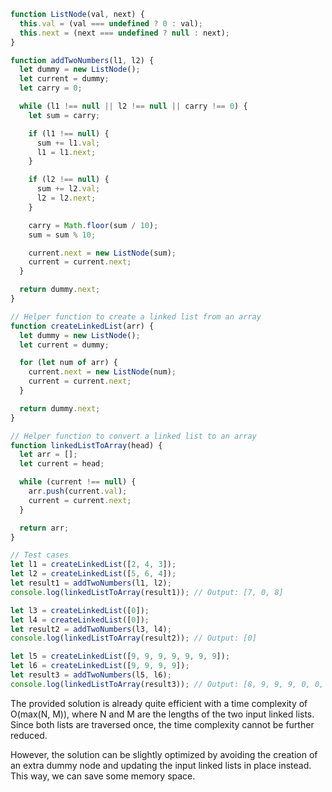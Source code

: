 ```js
function ListNode(val, next) {
  this.val = (val === undefined ? 0 : val);
  this.next = (next === undefined ? null : next);
}

function addTwoNumbers(l1, l2) {
  let dummy = new ListNode();
  let current = dummy;
  let carry = 0;

  while (l1 !== null || l2 !== null || carry !== 0) {
    let sum = carry;

    if (l1 !== null) {
      sum += l1.val;
      l1 = l1.next;
    }

    if (l2 !== null) {
      sum += l2.val;
      l2 = l2.next;
    }

    carry = Math.floor(sum / 10);
    sum = sum % 10;

    current.next = new ListNode(sum);
    current = current.next;
  }

  return dummy.next;
}

// Helper function to create a linked list from an array
function createLinkedList(arr) {
  let dummy = new ListNode();
  let current = dummy;

  for (let num of arr) {
    current.next = new ListNode(num);
    current = current.next;
  }

  return dummy.next;
}

// Helper function to convert a linked list to an array
function linkedListToArray(head) {
  let arr = [];
  let current = head;

  while (current !== null) {
    arr.push(current.val);
    current = current.next;
  }

  return arr;
}

// Test cases
let l1 = createLinkedList([2, 4, 3]);
let l2 = createLinkedList([5, 6, 4]);
let result1 = addTwoNumbers(l1, l2);
console.log(linkedListToArray(result1)); // Output: [7, 0, 8]

let l3 = createLinkedList([0]);
let l4 = createLinkedList([0]);
let result2 = addTwoNumbers(l3, l4);
console.log(linkedListToArray(result2)); // Output: [0]

let l5 = createLinkedList([9, 9, 9, 9, 9, 9, 9]);
let l6 = createLinkedList([9, 9, 9, 9]);
let result3 = addTwoNumbers(l5, l6);
console.log(linkedListToArray(result3)); // Output: [8, 9, 9, 9, 0, 0, 0, 1]
```

The provided solution is already quite efficient with a time complexity of O(max(N, M)), where N and M are the lengths of the two input linked lists. Since both lists are traversed once, the time complexity cannot be further reduced.

However, the solution can be slightly optimized by avoiding the creation of an extra dummy node and updating the input linked lists in place instead. This way, we can save some memory space.